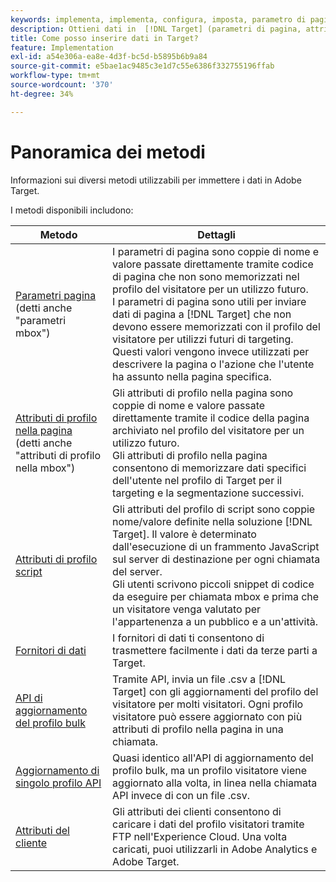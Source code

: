 ```yaml
---
keywords: implementa, implementa, configura, imposta, parametro di pagina, tomcat, codifica url, attributo di profilo nella pagina, parametro mbox, attributi di profilo nella pagina, attributo di profilo script, API di aggiornamento del profilo bulk, API di aggiornamento di file singolo, attributi del cliente, implement5, implement6, implement7, implement8, implement9, implementing0, implementing1, implementing2, implementing3, implementing4, implementing5, fornitori di dati, provider di dati, provider di dati
description: Ottieni dati in  [!DNL Target] (parametri di pagina, attributi di profilo, attributi di profilo script, fornitori di dati, API di aggiornamento di profilo singolo e in blocco, attributi del cliente).
title: Come posso inserire dati in Target?
feature: Implementation
exl-id: a54e306a-ea8e-4d3f-bc5d-b5895b6b9a84
source-git-commit: e5bae1ac9485c3e1d7c55e6386f332755196ffab
workflow-type: tm+mt
source-wordcount: '370'
ht-degree: 34%

---
```


# Panoramica dei metodi

Informazioni sui diversi metodi utilizzabili per immettere i dati in Adobe Target.

I metodi disponibili includono:

| Metodo | Dettagli |
| --- | --- |
| [Parametri pagina](page-parameters.md)<br />(detti anche &quot;parametri mbox&quot;) | I parametri di pagina sono coppie di nome e valore passate direttamente tramite codice di pagina che non sono memorizzati nel profilo del visitatore per un utilizzo futuro.<br />I parametri di pagina sono utili per inviare dati di pagina a [!DNL Target] che non devono essere memorizzati con il profilo del visitatore per utilizzi futuri di targeting. Questi valori vengono invece utilizzati per descrivere la pagina o l&#39;azione che l&#39;utente ha assunto nella pagina specifica. |
| [Attributi di profilo nella pagina](in-page-profile-attributes.md)<br />(detti anche &quot;attributi di profilo nella mbox&quot;) | Gli attributi di profilo nella pagina sono coppie di nome e valore passate direttamente tramite il codice della pagina archiviato nel profilo del visitatore per un utilizzo futuro.<br />Gli attributi di profilo nella pagina consentono di memorizzare dati specifici dell&#39;utente nel profilo di Target per il targeting e la segmentazione successivi. |
| [Attributi di profilo script](script-profile-attributes.md) | Gli attributi del profilo di script sono coppie nome/valore definite nella soluzione [!DNL Target]. Il valore è determinato dall&#39;esecuzione di un frammento JavaScript sul server di destinazione per ogni chiamata del server.<br />Gli utenti scrivono piccoli snippet di codice da eseguire per chiamata mbox e prima che un visitatore venga valutato per l&#39;appartenenza a un pubblico e a un&#39;attività. |
| [Fornitori di dati](data-providers.md) | I fornitori di dati ti consentono di trasmettere facilmente i dati da terze parti a Target. |
| [API di aggiornamento del profilo bulk](bulk-profile-update-api.md) | Tramite API, invia un file .csv a [!DNL Target] con gli aggiornamenti del profilo del visitatore per molti visitatori. Ogni profilo visitatore può essere aggiornato con più attributi di profilo nella pagina in una chiamata. |
| [Aggiornamento di singolo profilo API](single-profile-update-api.md) | Quasi identico all&#39;API di aggiornamento del profilo bulk, ma un profilo visitatore viene aggiornato alla volta, in linea nella chiamata API invece di con un file .csv. |
| [Attributi del cliente](customer-attributes.md) | Gli attributi dei clienti consentono di caricare i dati del profilo visitatori tramite FTP nell&#39;Experience Cloud. Una volta caricati, puoi utilizzarli in Adobe Analytics e Adobe Target. |
